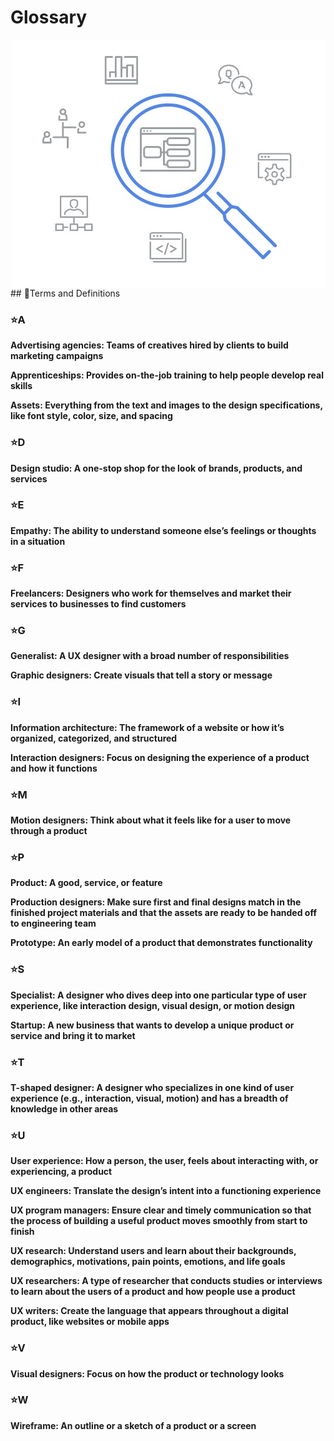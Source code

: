 # Glossary
<img align="right" src="/library/glossary.jpg">
## 📌Terms and Definitions


### ⭐A
<b>Advertising agencies:<b> Teams of creatives hired by clients to build marketing campaigns

<b>Apprenticeships:<b> Provides on-the-job training to help people develop real skills

<b>Assets:<b> Everything from the text and images to the design specifications, like font style, color, size, and spacing

### ⭐D
<b>Design studio:<b> A one-stop shop for the look of brands, products, and services

### ⭐E

<b>Empathy:<b> The ability to understand someone else’s feelings or thoughts in a situation

### ⭐F
<b>Freelancers:<b> Designers who work for themselves and market their services to businesses to find customers

### ⭐G
<b>Generalist:<b> A UX designer with a broad number of responsibilities 

<b>Graphic designers:<b> Create visuals that tell a story or message

### ⭐I
<b>Information architecture:<b> The framework of a website or how it’s organized, categorized, and structured

<b>Interaction designers:<b> Focus on designing the experience of a product and how it functions
 
### ⭐M
<b>Motion designers:<b> Think about what it feels like for a user to move through a product

### ⭐P
<b>Product:<b> A good, service, or feature

<b>Production designers:<b> Make sure first and final designs match in the finished project materials and that the assets are ready to be handed off to engineering team

<b>Prototype:<b> An early model of a product that demonstrates functionality

### ⭐S
<b>Specialist:<b> A designer who dives deep into one particular type of user experience, like interaction design, visual design, or motion design

<b>Startup:<b> A new business that wants to develop a unique product or service and bring it to market

### ⭐T
<b>T-shaped designer:<b> A designer who specializes in one kind of user experience (e.g., interaction, visual, motion) and has a breadth of knowledge in other areas

### ⭐U
<b>User experience:<b> How a person, the user, feels about interacting with, or experiencing, a product

<b>UX engineers:<b> Translate the design’s intent into a functioning experience

<b>UX program managers:<b> Ensure clear and timely communication so that the process of building a useful product moves smoothly from start to finish

<b>UX research:<b> Understand users and learn about their backgrounds, demographics, motivations, pain points, emotions, and life goals

<b>UX researchers:<b> A type of researcher that conducts studies or interviews to learn about the users of a product and how people use a product

<b>UX writers:<b> Create the language that appears throughout a digital product, like websites or mobile apps

### ⭐V
<b>Visual designers:<b> Focus on how the product or technology looks

### ⭐W
<b>Wireframe:<b> An outline or a sketch of a product or a screen



